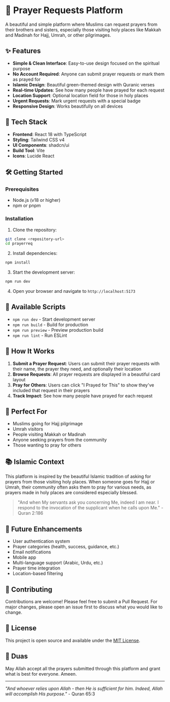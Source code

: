 # 🕌 Prayer Requests Platform

A beautiful and simple platform where Muslims can request prayers from their brothers and sisters, especially those visiting holy places like Makkah and Madinah for Hajj, Umrah, or other pilgrimages.

## ✨ Features

- **Simple & Clean Interface**: Easy-to-use design focused on the spiritual purpose
- **No Account Required**: Anyone can submit prayer requests or mark them as prayed for
- **Islamic Design**: Beautiful green-themed design with Quranic verses
- **Real-time Updates**: See how many people have prayed for each request
- **Location Support**: Optional location field for those in holy places
- **Urgent Requests**: Mark urgent requests with a special badge
- **Responsive Design**: Works beautifully on all devices

## 🚀 Tech Stack

- **Frontend**: React 18 with TypeScript
- **Styling**: Tailwind CSS v4
- **UI Components**: shadcn/ui
- **Build Tool**: Vite
- **Icons**: Lucide React

## 🛠️ Getting Started

### Prerequisites

- Node.js (v18 or higher)
- npm or pnpm

### Installation

1. Clone the repository:

```bash
git clone <repository-url>
cd prayerreq
```

2. Install dependencies:

```bash
npm install
```

3. Start the development server:

```bash
npm run dev
```

4. Open your browser and navigate to `http://localhost:5173`

## 📝 Available Scripts

- `npm run dev` - Start development server
- `npm run build` - Build for production
- `npm run preview` - Preview production build
- `npm run lint` - Run ESLint

## 🎯 How It Works

1. **Submit a Prayer Request**: Users can submit their prayer requests with their name, the prayer they need, and optionally their location
2. **Browse Requests**: All prayer requests are displayed in a beautiful card layout
3. **Pray for Others**: Users can click "I Prayed for This" to show they've included that request in their prayers
4. **Track Impact**: See how many people have prayed for each request

## 🌟 Perfect For

- Muslims going for Hajj pilgrimage
- Umrah visitors
- People visiting Makkah or Madinah
- Anyone seeking prayers from the community
- Those wanting to pray for others

## 📚 Islamic Context

This platform is inspired by the beautiful Islamic tradition of asking for prayers from those visiting holy places. When someone goes for Hajj or Umrah, their community often asks them to pray for various needs, as prayers made in holy places are considered especially blessed.

> "And when My servants ask you concerning Me, indeed I am near. I respond to the invocation of the supplicant when he calls upon Me." - Quran 2:186

## 🔮 Future Enhancements

- User authentication system
- Prayer categories (health, success, guidance, etc.)
- Email notifications
- Mobile app
- Multi-language support (Arabic, Urdu, etc.)
- Prayer time integration
- Location-based filtering

## 🤝 Contributing

Contributions are welcome! Please feel free to submit a Pull Request. For major changes, please open an issue first to discuss what you would like to change.

## 📄 License

This project is open source and available under the [MIT License](LICENSE).

## 🤲 Duas

May Allah accept all the prayers submitted through this platform and grant what is best for everyone. Ameen.

---

_"And whoever relies upon Allah - then He is sufficient for him. Indeed, Allah will accomplish His purpose."_ - Quran 65:3
